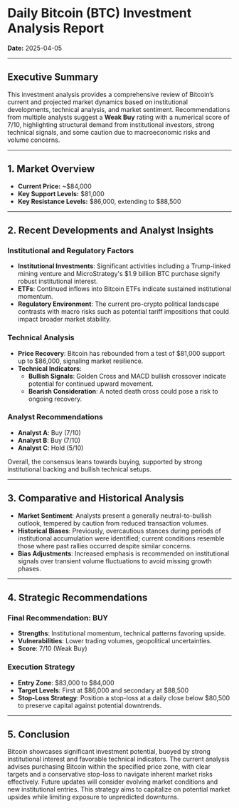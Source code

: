 # Daily Bitcoin (BTC) Investment Analysis Report
**Date:** 2025-04-05

---

## Executive Summary
This investment analysis provides a comprehensive review of Bitcoin’s current and projected market dynamics based on institutional developments, technical analysis, and market sentiment. Recommendations from multiple analysts suggest a **Weak Buy** rating with a numerical score of 7/10, highlighting structural demand from institutional investors, strong technical signals, and some caution due to macroeconomic risks and volume concerns.

---

## 1. Market Overview
- **Current Price:** ~$84,000
- **Key Support Levels:** $81,000
- **Key Resistance Levels:** $86,000, extending to $88,500

---

## 2. Recent Developments and Analyst Insights

### Institutional and Regulatory Factors
- **Institutional Investments**: Significant activities including a Trump-linked mining venture and MicroStrategy's $1.9 billion BTC purchase signify robust institutional interest.
- **ETFs**: Continued inflows into Bitcoin ETFs indicate sustained institutional momentum.
- **Regulatory Environment**: The current pro-crypto political landscape contrasts with macro risks such as potential tariff impositions that could impact broader market stability.

### Technical Analysis
- **Price Recovery**: Bitcoin has rebounded from a test of $81,000 support up to $86,000, signaling market resilience.
- **Technical Indicators**: 
    - **Bullish Signals**: Golden Cross and MACD bullish crossover indicate potential for continued upward movement.
    - **Bearish Consideration**: A noted death cross could pose a risk to ongoing recovery.

### Analyst Recommendations
- **Analyst A**: Buy (7/10)
- **Analyst B**: Buy (7/10)
- **Analyst C**: Hold (5/10)

Overall, the consensus leans towards buying, supported by strong institutional backing and bullish technical setups.

---

## 3. Comparative and Historical Analysis
- **Market Sentiment**: Analysts present a generally neutral-to-bullish outlook, tempered by caution from reduced transaction volumes.
- **Historical Biases**: Previously, overcautious stances during periods of institutional accumulation were identified; current conditions resemble those where past rallies occurred despite similar concerns.
- **Bias Adjustments**: Increased emphasis is recommended on institutional signals over transient volume fluctuations to avoid missing growth phases.

---

## 4. Strategic Recommendations

### Final Recommendation: BUY
- **Strengths**: Institutional momentum, technical patterns favoring upside.
- **Vulnerabilities**: Lower trading volumes, geopolitical uncertainties.
- **Score**: 7/10 (Weak Buy)

### Execution Strategy
- **Entry Zone**: $83,000 to $84,000
- **Target Levels**: First at $86,000 and secondary at $88,500
- **Stop-Loss Strategy**: Position a stop-loss at a daily close below $80,500 to preserve capital against potential downtrends.

---

## 5. Conclusion
Bitcoin showcases significant investment potential, buoyed by strong institutional interest and favorable technical indicators. The current analysis advises purchasing Bitcoin within the specified price zone, with clear targets and a conservative stop-loss to navigate inherent market risks effectively. Future updates will consider evolving market conditions and new institutional entries. This strategy aims to capitalize on potential market upsides while limiting exposure to unpredicted downturns.